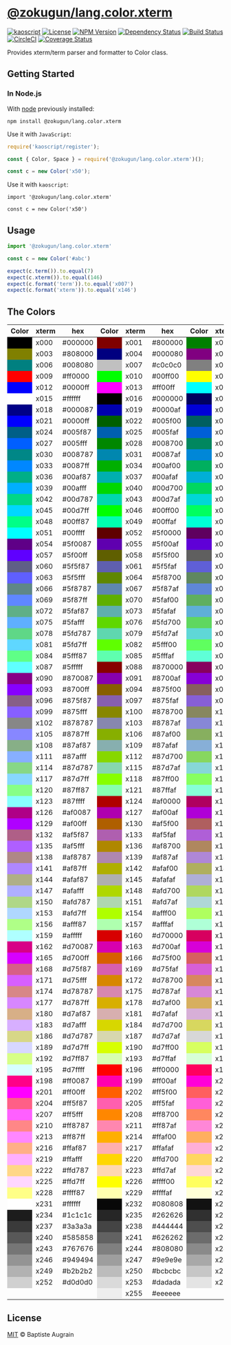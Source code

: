 [@zokugun/lang.color.xterm](https://github.com/ZokugunKS/lang.color.xterm)
==============================================================

[![kaoscript](https://img.shields.io/badge/language-kaoscript-orange.svg)](https://github.com/kaoscript/kaoscript)
[![License](https://img.shields.io/badge/license-MIT-blue.svg)](./LICENSE)
[![NPM Version](https://img.shields.io/npm/v/@zokugun/lang.color.xterm.svg?colorB=green)](https://www.npmjs.com/package/@zokugun/lang.color.xterm)
[![Dependency Status](https://badges.depfu.com/badges/f3bd8addaef904f3ea67d77a6e07df79/overview.svg)](https://depfu.com/github/ZokugunKS/lang.color.xterm)
[![Build Status](https://travis-ci.org/ZokugunKS/lang.color.xterm.svg?branch=master)](https://travis-ci.org/ZokugunKS/lang.color.xterm)
[![CircleCI](https://circleci.com/gh/ZokugunKS/lang.color.xterm/tree/master.svg?style=shield)](https://circleci.com/gh/ZokugunKS/lang.color.xterm/tree/master)
[![Coverage Status](https://img.shields.io/coveralls/ZokugunKS/lang.color.xterm/master.svg)](https://coveralls.io/github/ZokugunKS/lang.color.xterm)

Provides xterm/term parser and formatter to Color class.

Getting Started
---------------

### In Node.js

With [node](http://nodejs.org) previously installed:

	npm install @zokugun/lang.color.xterm


Use it with `JavaScript`:

```javascript
require('kaoscript/register');

const { Color, Space } = require('@zokugun/lang.color.xterm')();

const c = new Color('x50');
```

Use it with `kaoscript`:
```kaoscript
import '@zokugun/lang.color.xterm'

const c = new Color('x50')
```

Usage
-----

```javascript
import '@zokugun/lang.color.xterm'

const c = new Color('#abc')

expect(c.term()).to.equal(7)
expect(c.xterm()).to.equal(146)
expect(c.format('term')).to.equal('x007')
expect(c.format('xterm')).to.equal('x146')
```

The Colors
----------

<table>
	<thead>
		<tr>
			<th>Color</th>
			<th>xterm</th>
			<th>hex</th>
			<th>Color</th>
			<th>xterm</th>
			<th>hex</th>
			<th>Color</th>
			<th>xterm</th>
			<th>hex</th>
		</tr>
	</thead>
	<tbody>
		<tr>
			<td style="background:#000000"></td><td>x000</td><td>#000000</td>
			<td style="background:#800000"></td><td>x001</td><td>#800000</td>
			<td style="background:#008000"></td><td>x002</td><td>#008000</td>
		</tr>
		<tr>
			<td style="background:#808000"></td><td>x003</td><td>#808000</td>
			<td style="background:#000080"></td><td>x004</td><td>#000080</td>
			<td style="background:#800080"></td><td>x005</td><td>#800080</td>
		</tr>
		<tr>
			<td style="background:#008080"></td><td>x006</td><td>#008080</td>
			<td style="background:#c0c0c0"></td><td>x007</td><td>#c0c0c0</td>
			<td style="background:#808080"></td><td>x008</td><td>#808080</td>
		</tr>
		<tr>
			<td style="background:#ff0000"></td><td>x009</td><td>#ff0000</td>
			<td style="background:#00ff00"></td><td>x010</td><td>#00ff00</td>
			<td style="background:#ffff00"></td><td>x011</td><td>#ffff00</td>
		</tr>
		<tr>
			<td style="background:#0000ff"></td><td>x012</td><td>#0000ff</td>
			<td style="background:#ff00ff"></td><td>x013</td><td>#ff00ff</td>
			<td style="background:#00ffff"></td><td>x014</td><td>#00ffff</td>
		</tr>
		<tr>
			<td style="background:#ffffff"></td><td>x015</td><td>#ffffff</td>
			<td style="background:#000000"></td><td>x016</td><td>#000000</td>
			<td style="background:#00005f"></td><td>x017</td><td>#00005f</td>
		</tr>
		<tr>
			<td style="background:#000087"></td><td>x018</td><td>#000087</td>
			<td style="background:#0000af"></td><td>x019</td><td>#0000af</td>
			<td style="background:#0000d7"></td><td>x020</td><td>#0000d7</td>
		</tr>
		<tr>
			<td style="background:#0000ff"></td><td>x021</td><td>#0000ff</td>
			<td style="background:#005f00"></td><td>x022</td><td>#005f00</td>
			<td style="background:#005f5f"></td><td>x023</td><td>#005f5f</td>
		</tr>
		<tr>
			<td style="background:#005f87"></td><td>x024</td><td>#005f87</td>
			<td style="background:#005faf"></td><td>x025</td><td>#005faf</td>
			<td style="background:#005fd7"></td><td>x026</td><td>#005fd7</td>
		</tr>
		<tr>
			<td style="background:#005fff"></td><td>x027</td><td>#005fff</td>
			<td style="background:#008700"></td><td>x028</td><td>#008700</td>
			<td style="background:#00875f"></td><td>x029</td><td>#00875f</td>
		</tr>
		<tr>
			<td style="background:#008787"></td><td>x030</td><td>#008787</td>
			<td style="background:#0087af"></td><td>x031</td><td>#0087af</td>
			<td style="background:#0087d7"></td><td>x032</td><td>#0087d7</td>
		</tr>
		<tr>
			<td style="background:#0087ff"></td><td>x033</td><td>#0087ff</td>
			<td style="background:#00af00"></td><td>x034</td><td>#00af00</td>
			<td style="background:#00af5f"></td><td>x035</td><td>#00af5f</td>
		</tr>
		<tr>
			<td style="background:#00af87"></td><td>x036</td><td>#00af87</td>
			<td style="background:#00afaf"></td><td>x037</td><td>#00afaf</td>
			<td style="background:#00afd7"></td><td>x038</td><td>#00afd7</td>
		</tr>
		<tr>
			<td style="background:#00afff"></td><td>x039</td><td>#00afff</td>
			<td style="background:#00d700"></td><td>x040</td><td>#00d700</td>
			<td style="background:#00d75f"></td><td>x041</td><td>#00d75f</td>
		</tr>
		<tr>
			<td style="background:#00d787"></td><td>x042</td><td>#00d787</td>
			<td style="background:#00d7af"></td><td>x043</td><td>#00d7af</td>
			<td style="background:#00d7d7"></td><td>x044</td><td>#00d7d7</td>
		</tr>
		<tr>
			<td style="background:#00d7ff"></td><td>x045</td><td>#00d7ff</td>
			<td style="background:#00ff00"></td><td>x046</td><td>#00ff00</td>
			<td style="background:#00ff5f"></td><td>x047</td><td>#00ff5f</td>
		</tr>
		<tr>
			<td style="background:#00ff87"></td><td>x048</td><td>#00ff87</td>
			<td style="background:#00ffaf"></td><td>x049</td><td>#00ffaf</td>
			<td style="background:#00ffd7"></td><td>x050</td><td>#00ffd7</td>
		</tr>
		<tr>
			<td style="background:#00ffff"></td><td>x051</td><td>#00ffff</td>
			<td style="background:#5f0000"></td><td>x052</td><td>#5f0000</td>
			<td style="background:#5f005f"></td><td>x053</td><td>#5f005f</td>
		</tr>
		<tr>
			<td style="background:#5f0087"></td><td>x054</td><td>#5f0087</td>
			<td style="background:#5f00af"></td><td>x055</td><td>#5f00af</td>
			<td style="background:#5f00d7"></td><td>x056</td><td>#5f00d7</td>
		</tr>
		<tr>
			<td style="background:#5f00ff"></td><td>x057</td><td>#5f00ff</td>
			<td style="background:#5f5f00"></td><td>x058</td><td>#5f5f00</td>
			<td style="background:#5f5f5f"></td><td>x059</td><td>#5f5f5f</td>
		</tr>
		<tr>
			<td style="background:#5f5f87"></td><td>x060</td><td>#5f5f87</td>
			<td style="background:#5f5faf"></td><td>x061</td><td>#5f5faf</td>
			<td style="background:#5f5fd7"></td><td>x062</td><td>#5f5fd7</td>
		</tr>
		<tr>
			<td style="background:#5f5fff"></td><td>x063</td><td>#5f5fff</td>
			<td style="background:#5f8700"></td><td>x064</td><td>#5f8700</td>
			<td style="background:#5f875f"></td><td>x065</td><td>#5f875f</td>
		</tr>
		<tr>
			<td style="background:#5f8787"></td><td>x066</td><td>#5f8787</td>
			<td style="background:#5f87af"></td><td>x067</td><td>#5f87af</td>
			<td style="background:#5f87d7"></td><td>x068</td><td>#5f87d7</td>
		</tr>
		<tr>
			<td style="background:#5f87ff"></td><td>x069</td><td>#5f87ff</td>
			<td style="background:#5faf00"></td><td>x070</td><td>#5faf00</td>
			<td style="background:#5faf5f"></td><td>x071</td><td>#5faf5f</td>
		</tr>
		<tr>
			<td style="background:#5faf87"></td><td>x072</td><td>#5faf87</td>
			<td style="background:#5fafaf"></td><td>x073</td><td>#5fafaf</td>
			<td style="background:#5fafd7"></td><td>x074</td><td>#5fafd7</td>
		</tr>
		<tr>
			<td style="background:#5fafff"></td><td>x075</td><td>#5fafff</td>
			<td style="background:#5fd700"></td><td>x076</td><td>#5fd700</td>
			<td style="background:#5fd75f"></td><td>x077</td><td>#5fd75f</td>
		</tr>
		<tr>
			<td style="background:#5fd787"></td><td>x078</td><td>#5fd787</td>
			<td style="background:#5fd7af"></td><td>x079</td><td>#5fd7af</td>
			<td style="background:#5fd7d7"></td><td>x080</td><td>#5fd7d7</td>
		</tr>
		<tr>
			<td style="background:#5fd7ff"></td><td>x081</td><td>#5fd7ff</td>
			<td style="background:#5fff00"></td><td>x082</td><td>#5fff00</td>
			<td style="background:#5fff5f"></td><td>x083</td><td>#5fff5f</td>
		</tr>
		<tr>
			<td style="background:#5fff87"></td><td>x084</td><td>#5fff87</td>
			<td style="background:#5fffaf"></td><td>x085</td><td>#5fffaf</td>
			<td style="background:#5fffd7"></td><td>x086</td><td>#5fffd7</td>
		</tr>
		<tr>
			<td style="background:#5fffff"></td><td>x087</td><td>#5fffff</td>
			<td style="background:#870000"></td><td>x088</td><td>#870000</td>
			<td style="background:#87005f"></td><td>x089</td><td>#87005f</td>
		</tr>
		<tr>
			<td style="background:#870087"></td><td>x090</td><td>#870087</td>
			<td style="background:#8700af"></td><td>x091</td><td>#8700af</td>
			<td style="background:#8700d7"></td><td>x092</td><td>#8700d7</td>
		</tr>
		<tr>
			<td style="background:#8700ff"></td><td>x093</td><td>#8700ff</td>
			<td style="background:#875f00"></td><td>x094</td><td>#875f00</td>
			<td style="background:#875f5f"></td><td>x095</td><td>#875f5f</td>
		</tr>
		<tr>
			<td style="background:#875f87"></td><td>x096</td><td>#875f87</td>
			<td style="background:#875faf"></td><td>x097</td><td>#875faf</td>
			<td style="background:#875fd7"></td><td>x098</td><td>#875fd7</td>
		</tr>
		<tr>
			<td style="background:#875fff"></td><td>x099</td><td>#875fff</td>
			<td style="background:#878700"></td><td>x100</td><td>#878700</td>
			<td style="background:#87875f"></td><td>x101</td><td>#87875f</td>
		</tr>
		<tr>
			<td style="background:#878787"></td><td>x102</td><td>#878787</td>
			<td style="background:#8787af"></td><td>x103</td><td>#8787af</td>
			<td style="background:#8787d7"></td><td>x104</td><td>#8787d7</td>
		</tr>
		<tr>
			<td style="background:#8787ff"></td><td>x105</td><td>#8787ff</td>
			<td style="background:#87af00"></td><td>x106</td><td>#87af00</td>
			<td style="background:#87af5f"></td><td>x107</td><td>#87af5f</td>
		</tr>
		<tr>
			<td style="background:#87af87"></td><td>x108</td><td>#87af87</td>
			<td style="background:#87afaf"></td><td>x109</td><td>#87afaf</td>
			<td style="background:#87afd7"></td><td>x110</td><td>#87afd7</td>
		</tr>
		<tr>
			<td style="background:#87afff"></td><td>x111</td><td>#87afff</td>
			<td style="background:#87d700"></td><td>x112</td><td>#87d700</td>
			<td style="background:#87d75f"></td><td>x113</td><td>#87d75f</td>
		</tr>
		<tr>
			<td style="background:#87d787"></td><td>x114</td><td>#87d787</td>
			<td style="background:#87d7af"></td><td>x115</td><td>#87d7af</td>
			<td style="background:#87d7d7"></td><td>x116</td><td>#87d7d7</td>
		</tr>
		<tr>
			<td style="background:#87d7ff"></td><td>x117</td><td>#87d7ff</td>
			<td style="background:#87ff00"></td><td>x118</td><td>#87ff00</td>
			<td style="background:#87ff5f"></td><td>x119</td><td>#87ff5f</td>
		</tr>
		<tr>
			<td style="background:#87ff87"></td><td>x120</td><td>#87ff87</td>
			<td style="background:#87ffaf"></td><td>x121</td><td>#87ffaf</td>
			<td style="background:#87ffd7"></td><td>x122</td><td>#87ffd7</td>
		</tr>
		<tr>
			<td style="background:#87ffff"></td><td>x123</td><td>#87ffff</td>
			<td style="background:#af0000"></td><td>x124</td><td>#af0000</td>
			<td style="background:#af005f"></td><td>x125</td><td>#af005f</td>
		</tr>
		<tr>
			<td style="background:#af0087"></td><td>x126</td><td>#af0087</td>
			<td style="background:#af00af"></td><td>x127</td><td>#af00af</td>
			<td style="background:#af00d7"></td><td>x128</td><td>#af00d7</td>
		</tr>
		<tr>
			<td style="background:#af00ff"></td><td>x129</td><td>#af00ff</td>
			<td style="background:#af5f00"></td><td>x130</td><td>#af5f00</td>
			<td style="background:#af5f5f"></td><td>x131</td><td>#af5f5f</td>
		</tr>
		<tr>
			<td style="background:#af5f87"></td><td>x132</td><td>#af5f87</td>
			<td style="background:#af5faf"></td><td>x133</td><td>#af5faf</td>
			<td style="background:#af5fd7"></td><td>x134</td><td>#af5fd7</td>
		</tr>
		<tr>
			<td style="background:#af5fff"></td><td>x135</td><td>#af5fff</td>
			<td style="background:#af8700"></td><td>x136</td><td>#af8700</td>
			<td style="background:#af875f"></td><td>x137</td><td>#af875f</td>
		</tr>
		<tr>
			<td style="background:#af8787"></td><td>x138</td><td>#af8787</td>
			<td style="background:#af87af"></td><td>x139</td><td>#af87af</td>
			<td style="background:#af87d7"></td><td>x140</td><td>#af87d7</td>
		</tr>
		<tr>
			<td style="background:#af87ff"></td><td>x141</td><td>#af87ff</td>
			<td style="background:#afaf00"></td><td>x142</td><td>#afaf00</td>
			<td style="background:#afaf5f"></td><td>x143</td><td>#afaf5f</td>
		</tr>
		<tr>
			<td style="background:#afaf87"></td><td>x144</td><td>#afaf87</td>
			<td style="background:#afafaf"></td><td>x145</td><td>#afafaf</td>
			<td style="background:#afafd7"></td><td>x146</td><td>#afafd7</td>
		</tr>
		<tr>
			<td style="background:#afafff"></td><td>x147</td><td>#afafff</td>
			<td style="background:#afd700"></td><td>x148</td><td>#afd700</td>
			<td style="background:#afd75f"></td><td>x149</td><td>#afd75f</td>
		</tr>
		<tr>
			<td style="background:#afd787"></td><td>x150</td><td>#afd787</td>
			<td style="background:#afd7af"></td><td>x151</td><td>#afd7af</td>
			<td style="background:#afd7d7"></td><td>x152</td><td>#afd7d7</td>
		</tr>
		<tr>
			<td style="background:#afd7ff"></td><td>x153</td><td>#afd7ff</td>
			<td style="background:#afff00"></td><td>x154</td><td>#afff00</td>
			<td style="background:#afff5f"></td><td>x155</td><td>#afff5f</td>
		</tr>
		<tr>
			<td style="background:#afff87"></td><td>x156</td><td>#afff87</td>
			<td style="background:#afffaf"></td><td>x157</td><td>#afffaf</td>
			<td style="background:#afffd7"></td><td>x158</td><td>#afffd7</td>
		</tr>
		<tr>
			<td style="background:#afffff"></td><td>x159</td><td>#afffff</td>
			<td style="background:#d70000"></td><td>x160</td><td>#d70000</td>
			<td style="background:#d7005f"></td><td>x161</td><td>#d7005f</td>
		</tr>
		<tr>
			<td style="background:#d70087"></td><td>x162</td><td>#d70087</td>
			<td style="background:#d700af"></td><td>x163</td><td>#d700af</td>
			<td style="background:#d700d7"></td><td>x164</td><td>#d700d7</td>
		</tr>
		<tr>
			<td style="background:#d700ff"></td><td>x165</td><td>#d700ff</td>
			<td style="background:#d75f00"></td><td>x166</td><td>#d75f00</td>
			<td style="background:#d75f5f"></td><td>x167</td><td>#d75f5f</td>
		</tr>
		<tr>
			<td style="background:#d75f87"></td><td>x168</td><td>#d75f87</td>
			<td style="background:#d75faf"></td><td>x169</td><td>#d75faf</td>
			<td style="background:#d75fd7"></td><td>x170</td><td>#d75fd7</td>
		</tr>
		<tr>
			<td style="background:#d75fff"></td><td>x171</td><td>#d75fff</td>
			<td style="background:#d78700"></td><td>x172</td><td>#d78700</td>
			<td style="background:#d7875f"></td><td>x173</td><td>#d7875f</td>
		</tr>
		<tr>
			<td style="background:#d78787"></td><td>x174</td><td>#d78787</td>
			<td style="background:#d787af"></td><td>x175</td><td>#d787af</td>
			<td style="background:#d787d7"></td><td>x176</td><td>#d787d7</td>
		</tr>
		<tr>
			<td style="background:#d787ff"></td><td>x177</td><td>#d787ff</td>
			<td style="background:#d7af00"></td><td>x178</td><td>#d7af00</td>
			<td style="background:#d7af5f"></td><td>x179</td><td>#d7af5f</td>
		</tr>
		<tr>
			<td style="background:#d7af87"></td><td>x180</td><td>#d7af87</td>
			<td style="background:#d7afaf"></td><td>x181</td><td>#d7afaf</td>
			<td style="background:#d7afd7"></td><td>x182</td><td>#d7afd7</td>
		</tr>
		<tr>
			<td style="background:#d7afff"></td><td>x183</td><td>#d7afff</td>
			<td style="background:#d7d700"></td><td>x184</td><td>#d7d700</td>
			<td style="background:#d7d75f"></td><td>x185</td><td>#d7d75f</td>
		</tr>
		<tr>
			<td style="background:#d7d787"></td><td>x186</td><td>#d7d787</td>
			<td style="background:#d7d7af"></td><td>x187</td><td>#d7d7af</td>
			<td style="background:#d7d7d7"></td><td>x188</td><td>#d7d7d7</td>
		</tr>
		<tr>
			<td style="background:#d7d7ff"></td><td>x189</td><td>#d7d7ff</td>
			<td style="background:#d7ff00"></td><td>x190</td><td>#d7ff00</td>
			<td style="background:#d7ff5f"></td><td>x191</td><td>#d7ff5f</td>
		</tr>
		<tr>
			<td style="background:#d7ff87"></td><td>x192</td><td>#d7ff87</td>
			<td style="background:#d7ffaf"></td><td>x193</td><td>#d7ffaf</td>
			<td style="background:#d7ffd7"></td><td>x194</td><td>#d7ffd7</td>
		</tr>
		<tr>
			<td style="background:#d7ffff"></td><td>x195</td><td>#d7ffff</td>
			<td style="background:#ff0000"></td><td>x196</td><td>#ff0000</td>
			<td style="background:#ff005f"></td><td>x197</td><td>#ff005f</td>
		</tr>
		<tr>
			<td style="background:#ff0087"></td><td>x198</td><td>#ff0087</td>
			<td style="background:#ff00af"></td><td>x199</td><td>#ff00af</td>
			<td style="background:#ff00d7"></td><td>x200</td><td>#ff00d7</td>
		</tr>
		<tr>
			<td style="background:#ff00ff"></td><td>x201</td><td>#ff00ff</td>
			<td style="background:#ff5f00"></td><td>x202</td><td>#ff5f00</td>
			<td style="background:#ff5f5f"></td><td>x203</td><td>#ff5f5f</td>
		</tr>
		<tr>
			<td style="background:#ff5f87"></td><td>x204</td><td>#ff5f87</td>
			<td style="background:#ff5faf"></td><td>x205</td><td>#ff5faf</td>
			<td style="background:#ff5fd7"></td><td>x206</td><td>#ff5fd7</td>
		</tr>
		<tr>
			<td style="background:#ff5fff"></td><td>x207</td><td>#ff5fff</td>
			<td style="background:#ff8700"></td><td>x208</td><td>#ff8700</td>
			<td style="background:#ff875f"></td><td>x209</td><td>#ff875f</td>
		</tr>
		<tr>
			<td style="background:#ff8787"></td><td>x210</td><td>#ff8787</td>
			<td style="background:#ff87af"></td><td>x211</td><td>#ff87af</td>
			<td style="background:#ff87d7"></td><td>x212</td><td>#ff87d7</td>
		</tr>
		<tr>
			<td style="background:#ff87ff"></td><td>x213</td><td>#ff87ff</td>
			<td style="background:#ffaf00"></td><td>x214</td><td>#ffaf00</td>
			<td style="background:#ffaf5f"></td><td>x215</td><td>#ffaf5f</td>
		</tr>
		<tr>
			<td style="background:#ffaf87"></td><td>x216</td><td>#ffaf87</td>
			<td style="background:#ffafaf"></td><td>x217</td><td>#ffafaf</td>
			<td style="background:#ffafd7"></td><td>x218</td><td>#ffafd7</td>
		</tr>
		<tr>
			<td style="background:#ffafff"></td><td>x219</td><td>#ffafff</td>
			<td style="background:#ffd700"></td><td>x220</td><td>#ffd700</td>
			<td style="background:#ffd75f"></td><td>x221</td><td>#ffd75f</td>
		</tr>
		<tr>
			<td style="background:#ffd787"></td><td>x222</td><td>#ffd787</td>
			<td style="background:#ffd7af"></td><td>x223</td><td>#ffd7af</td>
			<td style="background:#ffd7d7"></td><td>x224</td><td>#ffd7d7</td>
		</tr>
		<tr>
			<td style="background:#ffd7ff"></td><td>x225</td><td>#ffd7ff</td>
			<td style="background:#ffff00"></td><td>x226</td><td>#ffff00</td>
			<td style="background:#ffff5f"></td><td>x227</td><td>#ffff5f</td>
		</tr>
		<tr>
			<td style="background:#ffff87"></td><td>x228</td><td>#ffff87</td>
			<td style="background:#ffffaf"></td><td>x229</td><td>#ffffaf</td>
			<td style="background:#ffffd7"></td><td>x230</td><td>#ffffd7</td>
		</tr>
		<tr>
			<td style="background:#ffffff"></td><td>x231</td><td>#ffffff</td>
			<td style="background:#080808"></td><td>x232</td><td>#080808</td>
			<td style="background:#121212"></td><td>x233</td><td>#121212</td>
		</tr>
		<tr>
			<td style="background:#1c1c1c"></td><td>x234</td><td>#1c1c1c</td>
			<td style="background:#262626"></td><td>x235</td><td>#262626</td>
			<td style="background:#303030"></td><td>x236</td><td>#303030</td>
		</tr>
		<tr>
			<td style="background:#3a3a3a"></td><td>x237</td><td>#3a3a3a</td>
			<td style="background:#444444"></td><td>x238</td><td>#444444</td>
			<td style="background:#4e4e4e"></td><td>x239</td><td>#4e4e4e</td>
		</tr>
		<tr>
			<td style="background:#585858"></td><td>x240</td><td>#585858</td>
			<td style="background:#626262"></td><td>x241</td><td>#626262</td>
			<td style="background:#6c6c6c"></td><td>x242</td><td>#6c6c6c</td>
		</tr>
		<tr>
			<td style="background:#767676"></td><td>x243</td><td>#767676</td>
			<td style="background:#808080"></td><td>x244</td><td>#808080</td>
			<td style="background:#8a8a8a"></td><td>x245</td><td>#8a8a8a</td>
		</tr>
		<tr>
			<td style="background:#949494"></td><td>x246</td><td>#949494</td>
			<td style="background:#9e9e9e"></td><td>x247</td><td>#9e9e9e</td>
			<td style="background:#a8a8a8"></td><td>x248</td><td>#a8a8a8</td>
		</tr>
		<tr>
			<td style="background:#b2b2b2"></td><td>x249</td><td>#b2b2b2</td>
			<td style="background:#bcbcbc"></td><td>x250</td><td>#bcbcbc</td>
			<td style="background:#c6c6c6"></td><td>x251</td><td>#c6c6c6</td>
		</tr>
		<tr>
			<td style="background:#d0d0d0"></td><td>x252</td><td>#d0d0d0</td>
			<td style="background:#dadada"></td><td>x253</td><td>#dadada</td>
			<td style="background:#e4e4e4"></td><td>x254</td><td>#e4e4e4</td>
		</tr>
		<tr>
			<td colspan="3"></td>
			<td style="background:#eeeeee"></td><td>x255</td><td>#eeeeee</td>
			<td colspan="3"></td>
		</tr>
	</tbody>
</table>

License
-------

[MIT](http://www.opensource.org/licenses/mit-license.php) &copy; Baptiste Augrain